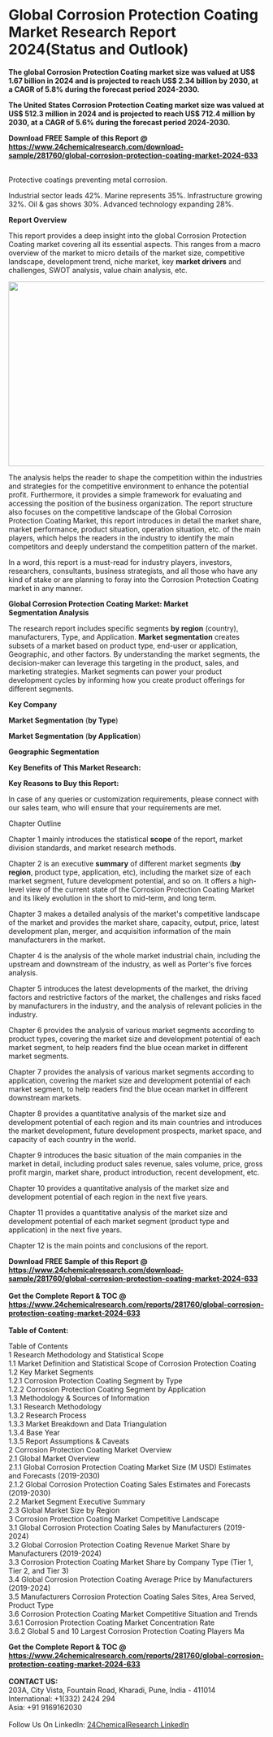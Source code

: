 <h1>Global Corrosion Protection Coating Market Research Report 2024(Status and Outlook)</h1><p><strong>The global Corrosion Protection Coating market size was valued at US$ 1.67 billion in 2024 and is projected to reach US$ 2.34 billion by 2030, at a CAGR of 5.8% during the forecast period 2024-2030.</strong></p><p>
</p><p><strong>The United States Corrosion Protection Coating market size was valued at US$ 512.3 million in 2024 and is projected to reach US$ 712.4 million by 2030, at a CAGR of 5.6% during the forecast period 2024-2030.</strong></p><div><b>Download FREE Sample of this Report @ 
            <a href="https://www.24chemicalresearch.com/download-sample/281760/global-corrosion-protection-coating-market-2024-633">
            https://www.24chemicalresearch.com/download-sample/281760/global-corrosion-protection-coating-market-2024-633</a></b></div><br><p>
</p><p>Protective coatings preventing metal corrosion.</p><p>
</p><p>Industrial sector leads 42%. Marine represents 35%. Infrastructure growing 32%. Oil &amp; gas shows 30%. Advanced technology expanding 28%.</p><p>
</p><p><strong>Report Overview</strong></p><p>
</p><p></p><p>
</p><p>This report provides a deep insight into the global Corrosion Protection Coating market covering all its essential aspects. This ranges from a macro overview of the market to micro details of the market size, competitive landscape, development trend, niche market, key <strong>market drivers</strong> and challenges, SWOT analysis, value chain analysis, etc.</p><p>
</p><p><img alt="" src="https://24chemicalresearch.com/assets/report-images/CorrosionProtectionCoatingMarket.png" style="height:363px; width:731px"></p><p>
</p><p>The analysis helps the reader to shape the competition within the industries and strategies for the competitive environment to enhance the potential profit. Furthermore, it provides a simple framework for evaluating and accessing the position of the business organization. The report structure also focuses on the competitive landscape of the Global Corrosion Protection Coating Market, this report introduces in detail the market share, market performance, product situation, operation situation, etc. of the main players, which helps the readers in the industry to identify the main competitors and deeply understand the competition pattern of the market.</p><p>
</p><p>In a word, this report is a must-read for industry players, investors, researchers, consultants, business strategists, and all those who have any kind of stake or are planning to foray into the Corrosion Protection Coating market in any manner.</p><p>
</p><p><strong>Global Corrosion Protection Coating Market: Market Segmentation Analysis</strong></p><p>
</p><p>The research report includes specific segments <strong>by region</strong> (country), manufacturers, Type, and Application. <strong>Market segmentation</strong> creates subsets of a market based on product type, end-user or application, Geographic, and other factors. By understanding the market segments, the decision-maker can leverage this targeting in the product, sales, and marketing strategies. Market segments can power your product development cycles by informing how you create product offerings for different segments.</p><p>
</p><p><strong>Key Company</strong></p><p>
</p><p>
<strong>Market Segmentation</strong> (<strong>by Type</strong>)</p><p>
</p><p>
<strong>Market Segmentation</strong> (<strong>by Application</strong>)</p><p>
</p><p>
<strong>Geographic Segmentation</strong></p><p>
</p><p>
<strong>Key Benefits of This Market Research:</strong></p><p>
</p><p>
<strong>Key Reasons to Buy this Report:</strong></p><p>
</p><p>
</p><p>In case of any queries or customization requirements, please connect with our sales team, who will ensure that your requirements are met.</p><p>
</p><p>Chapter Outline</p><p>
</p><p>Chapter 1 mainly introduces the statistical <strong>scope</strong> of the report, market division standards, and market research methods.</p><p>
</p><p>Chapter 2 is an executive <strong>summary</strong> of different market segments (<strong>by region</strong>, product type, application, etc), including the market size of each market segment, future development potential, and so on. It offers a high-level view of the current state of the Corrosion Protection Coating Market and its likely evolution in the short to mid-term, and long term.</p><p>
</p><p>Chapter 3 makes a detailed analysis of the market's competitive landscape of the market and provides the market share, capacity, output, price, latest development plan, merger, and acquisition information of the main manufacturers in the market.</p><p>
</p><p>Chapter 4 is the analysis of the whole market industrial chain, including the upstream and downstream of the industry, as well as Porter's five forces analysis.</p><p>
</p><p>Chapter 5 introduces the latest developments of the market, the driving factors and restrictive factors of the market, the challenges and risks faced by manufacturers in the industry, and the analysis of relevant policies in the industry.</p><p>
</p><p>Chapter 6 provides the analysis of various market segments according to product types, covering the market size and development potential of each market segment, to help readers find the blue ocean market in different market segments.</p><p>
</p><p>Chapter 7 provides the analysis of various market segments according to application, covering the market size and development potential of each market segment, to help readers find the blue ocean market in different downstream markets.</p><p>
</p><p>Chapter 8 provides a quantitative analysis of the market size and development potential of each region and its main countries and introduces the market development, future development prospects, market space, and capacity of each country in the world.</p><p>
</p><p>Chapter 9 introduces the basic situation of the main companies in the market in detail, including product sales revenue, sales volume, price, gross profit margin, market share, product introduction, recent development, etc.</p><p>
</p><p>Chapter 10 provides a quantitative analysis of the market size and development potential of each region in the next five years.</p><p>
</p><p>Chapter 11 provides a quantitative analysis of the market size and development potential of each market segment (product type and application) in the next five years.</p><p>
</p><p>Chapter 12 is the main points and conclusions of the report.</p><div><b>Download FREE Sample of this Report @ 
            <a href="https://www.24chemicalresearch.com/download-sample/281760/global-corrosion-protection-coating-market-2024-633">
            https://www.24chemicalresearch.com/download-sample/281760/global-corrosion-protection-coating-market-2024-633</a></b></div><br><div><b>Get the Complete Report & TOC @ 
            <a href="https://www.24chemicalresearch.com/reports/281760/global-corrosion-protection-coating-market-2024-633">
            https://www.24chemicalresearch.com/reports/281760/global-corrosion-protection-coating-market-2024-633</a></b></div><br>
            <b>Table of Content:</b><p>Table of Contents<br />
 1 Research Methodology and Statistical Scope<br />
 1.1 Market Definition and Statistical Scope of Corrosion Protection Coating<br />
 1.2 Key Market Segments<br />
 1.2.1 Corrosion Protection Coating Segment by Type<br />
 1.2.2 Corrosion Protection Coating Segment by Application<br />
 1.3 Methodology & Sources of Information<br />
 1.3.1 Research Methodology<br />
 1.3.2 Research Process<br />
 1.3.3 Market Breakdown and Data Triangulation<br />
 1.3.4 Base Year<br />
 1.3.5 Report Assumptions & Caveats<br />
 2 Corrosion Protection Coating Market Overview<br />
 2.1 Global Market Overview<br />
 2.1.1 Global Corrosion Protection Coating Market Size (M USD) Estimates and Forecasts (2019-2030)<br />
 2.1.2 Global Corrosion Protection Coating Sales Estimates and Forecasts (2019-2030)<br />
 2.2 Market Segment Executive Summary<br />
 2.3 Global Market Size by Region<br />
 3 Corrosion Protection Coating Market Competitive Landscape<br />
 3.1 Global Corrosion Protection Coating Sales by Manufacturers (2019-2024)<br />
 3.2 Global Corrosion Protection Coating Revenue Market Share by Manufacturers (2019-2024)<br />
 3.3 Corrosion Protection Coating Market Share by Company Type (Tier 1, Tier 2, and Tier 3)<br />
 3.4 Global Corrosion Protection Coating Average Price by Manufacturers (2019-2024)<br />
 3.5 Manufacturers Corrosion Protection Coating Sales Sites, Area Served, Product Type<br />
 3.6 Corrosion Protection Coating Market Competitive Situation and Trends<br />
 3.6.1 Corrosion Protection Coating Market Concentration Rate<br />
 3.6.2 Global 5 and 10 Largest Corrosion Protection Coating Players Ma</p><div><b>Get the Complete Report & TOC @ 
            <a href="https://www.24chemicalresearch.com/reports/281760/global-corrosion-protection-coating-market-2024-633">
            https://www.24chemicalresearch.com/reports/281760/global-corrosion-protection-coating-market-2024-633</a></b></div><br><b>CONTACT US:</b><br>
            203A, City Vista, Fountain Road, Kharadi, Pune, India - 411014<br>
            International: +1(332) 2424 294<br>
            Asia: +91 9169162030 <br><br>
            Follow Us On LinkedIn: <a href="https://www.linkedin.com/company/24chemicalresearch/">24ChemicalResearch LinkedIn</a>